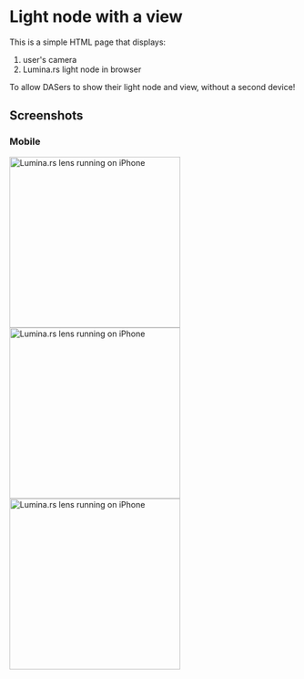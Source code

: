 # Light node with a view

This is a simple HTML page that displays:
1. user's camera
2. Lumina.rs light node in browser

To allow DASers to show their light node and view, without a second device!

## Screenshots

### Mobile

<img width="300" alt="Lumina.rs lens running on iPhone" src="https://github.com/user-attachments/assets/f9ebdef6-a5e3-4baa-9bbc-a6d3db381b9e">

<img width="300" alt="Lumina.rs lens running on iPhone" src="https://github.com/user-attachments/assets/5705a6c7-9946-46d3-8785-3eb8ac2a2789">

<img width="300" alt="Lumina.rs lens running on iPhone" src="https://github.com/user-attachments/assets/6c009f88-f709-4ac6-8603-c66fdaa627b8">
